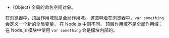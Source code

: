 <!-- YAML
added: v0.1.27
-->

<!-- type=global -->

* {Object} 全局的命名空间对象。

在浏览器中，顶层作用域就是全局作用域。
这意味着在浏览器中，`var something` 会定义一个新的全局变量。
在 Node.js 中则不同。
顶层作用域不是全局作用域；在 Node.js 模块中使用 `var something` 会是模块内部的。

